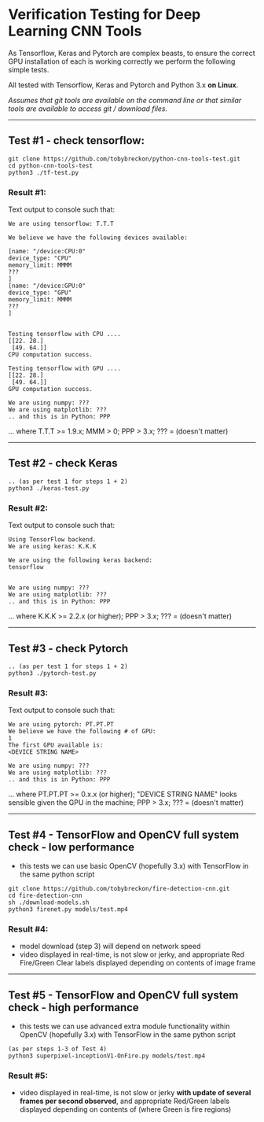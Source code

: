 # Verification Testing for Deep Learning CNN Tools

As Tensorflow, Keras and Pytorch are complex beasts, to ensure the correct GPU installation of each is working correctly we perform the following simple tests.

All tested with Tensorflow, Keras and Pytorch and Python 3.x **on Linux**.

_Assumes that git tools are available on the command line or that similar tools are available to access git / download files._

---

## Test #1 - check tensorflow:

```
git clone https://github.com/tobybreckon/python-cnn-tools-test.git
cd python-cnn-tools-test
python3 ./tf-test.py
```
### Result #1:

Text output to console such that:

```
We are using tensorflow: T.T.T

We believe we have the following devices available:

[name: "/device:CPU:0"
device_type: "CPU"
memory_limit: MMMM
???
]
[name: "/device:GPU:0"
device_type: "GPU"
memory_limit: MMMM
???
]


Testing tensorflow with CPU ....
[[22. 28.]
 [49. 64.]]
CPU computation success.

Testing tensorflow with GPU ....
[[22. 28.]
 [49. 64.]]
GPU computation success.

We are using numpy: ???
We are using matplotlib: ???
.. and this is in Python: PPP

```
...  where T.T.T >= 1.9.x; MMM > 0; PPP > 3.x; ??? = (doesn't matter)

---

## Test #2 - check Keras


```
.. (as per test 1 for steps 1 + 2)
python3 ./keras-test.py
```

### Result #2:

Text output to console such that:

```
Using TensorFlow backend.
We are using keras: K.K.K

We are using the following keras backend:
tensorflow


We are using numpy: ???
We are using matplotlib: ???
.. and this is in Python: PPP

```
... where K.K.K >= 2.2.x (or higher); PPP > 3.x; ??? = (doesn't matter)

---

## Test #3 - check Pytorch

```
.. (as per test 1 for steps 1 + 2)
python3 ./pytorch-test.py
```

### Result #3:

Text output to console such that:

```
We are using pytorch: PT.PT.PT
We believe we have the following # of GPU:
1
The first GPU available is:
<DEVICE STRING NAME>

We are using numpy: ???
We are using matplotlib: ???
.. and this is in Python: PPP

```
... where PT.PT.PT >= 0.x.x (or higher); "DEVICE STRING NAME" looks sensible given the GPU in the machine; PPP > 3.x; ??? = (doesn't matter)

---

## Test #4 - TensorFlow and OpenCV full system check - low performance

* this tests we can use basic OpenCV (hopefully 3.x) with TensorFlow in the same python script

```
git clone https://github.com/tobybreckon/fire-detection-cnn.git
cd fire-detection-cnn
sh ./download-models.sh
python3 firenet.py models/test.mp4

```

### Result #4:
- model download (step 3) will depend on network speed
- video displayed in real-time, is not slow or jerky, and appropriate  Red Fire/Green Clear labels displayed depending on contents of image frame

---

## Test #5 - TensorFlow and OpenCV full system check - high performance

* this tests we can use advanced extra module functionality within OpenCV (hopefully 3.x) with TensorFlow in the same python script

```
(as per steps 1-3 of Test 4)
python3 superpixel-inceptionV1-OnFire.py models/test.mp4

```

### Result #5:
- video displayed in real-time, is not slow or jerky **with update of several frames per second observed**, and appropriate Red/Green labels displayed depending on contents of  (where Green is fire regions)
